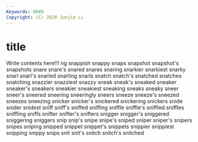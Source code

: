 ```yaml
---
Keywords: 8089
Copyright: (C) 2020 Junjie Li
---
```


# title

Write contents here!!!
ng 
snappish 
snappy 
snaps 
snapshot 
snapshot's 
snapshots 
snare 
snare's
snared 
snares 
snaring 
snarkier 
snarkiest 
snarky 
snarl 
snarl's 
snarled 
snarling
snarls 
snatch 
snatch's 
snatched 
snatches 
snatching 
snazzier 
snazziest 
snazzy 
sneak
sneak's 
sneaked 
sneaker 
sneaker's 
sneakers 
sneakier 
sneakiest 
sneaking 
sneaks 
sneaky
sneer 
sneer's 
sneered 
sneering 
sneeringly 
sneers 
sneeze 
sneeze's 
sneezed 
sneezes
sneezing 
snicker 
snicker's 
snickered 
snickering 
snickers 
snide 
snider 
snidest 
sniff
sniff's 
sniffed 
sniffing 
sniffle 
sniffle's 
sniffled 
sniffles 
sniffling 
sniffs 
snifter
snifter's 
snifters 
snigger 
snigger's 
sniggered 
sniggering 
sniggers 
snip 
snip's 
snipe
snipe's 
sniped 
sniper 
sniper's 
snipers 
snipes 
sniping 
snipped 
snippet 
snippet's
snippets 
snippier 
snippiest 
snipping 
snippy 
snips 
snit 
snit's 
snitch 
snitch's
snitched 
